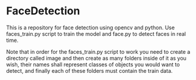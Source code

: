 # FaceDetection

This is a repository for face detection using opencv and python.
Use faces_train.py script to train the model and face.py to detect faces in real time.

Note that in order for the faces_train.py script to work you need to create a directory called image and then create as many folders inside of it as you wish, their names shall represent classes of objects you would want to detect, and finally each of these folders must contain the train data.
